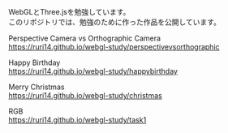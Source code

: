 WebGLとThree.jsを勉強しています。   
このリポジトリでは、勉強のために作った作品を公開しています。  

Perspective Camera vs Orthographic Camera  
https://ruri14.github.io/webgl-study/perspectivevsorthographic  

Happy Birthday  
https://ruri14.github.io/webgl-study/happybirthday  

Merry Christmas  
https://ruri14.github.io/webgl-study/christmas  

RGB  
https://ruri14.github.io/webgl-study/task1  
